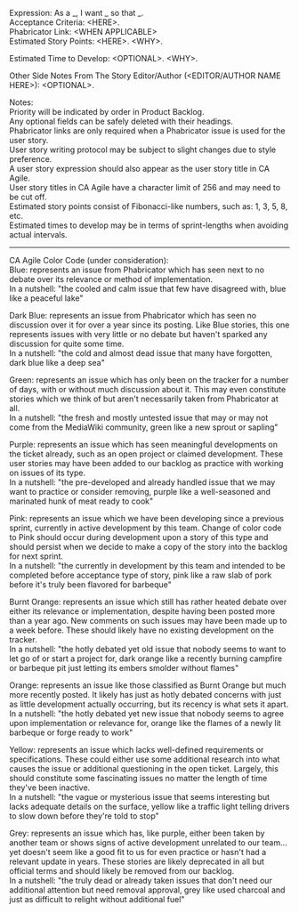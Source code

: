 Expression: As a _, I want _ so that _.  
Acceptance Criteria: \<HERE\>.  
Phabricator Link: \<WHEN APPLICABLE\>  
Estimated Story Points: \<HERE\>. \<WHY\>.  

Estimated Time to Develop: \<OPTIONAL\>. \<WHY\>.  

Other Side Notes From The Story Editor/Author (\<EDITOR/AUTHOR NAME HERE\>): \<OPTIONAL\>.  

Notes:  
Priority will be indicated by order in Product Backlog.  
Any optional fields can be safely deleted with their headings.  
Phabricator links are only required when a Phabricator issue is used for the user story.  
User story writing protocol may be subject to slight changes due to style preference.  
A user story expression should also appear as the user story title in CA Agile.  
User story titles in CA Agile have a character limit of 256 and may need to be cut off.  
Estimated story points consist of Fibonacci-like numbers, such as: 1, 3, 5, 8, etc.  
Estimated times to develop may be in terms of sprint-lengths when avoiding actual intervals.  

***

CA Agile Color Code (under consideration):  
Blue: represents an issue from Phabricator which has seen next to no debate over its relevance or method of implementation.  
    In a nutshell: "the cooled and calm issue that few have disagreed with, blue like a peaceful lake"  

Dark Blue: represents an issue from Phabricator which has seen no discussion over it for over a year since its posting. Like Blue stories, this one represents issues with very little or no debate but haven't sparked any discussion for quite some time.  
    In a nutshell: "the cold and almost dead issue that many have forgotten, dark blue like a deep sea"  

Green: represents an issue which has only been on the tracker for a number of days, with or without much discussion about it. This may even constitute stories which we think of but aren't necessarily taken from Phabricator at all.  
    In a nutshell: "the fresh and mostly untested issue that may or may not come from the MediaWiki community, green like a new sprout or sapling"  

Purple: represents an issue which has seen meaningful developments on the ticket already, such as an open project or claimed development. These user stories may have been added to our backlog as practice with working on issues of its type.  
    In a nutshell: "the pre-developed and already handled issue that we may want to practice or consider removing, purple like a well-seasoned and marinated hunk of meat ready to cook"  

Pink: represents an issue which we have been developing since a previous sprint, currently in active development by this team. Change of color code to Pink should occur during development upon a story of this type and should persist when we decide to make a copy of the story into the backlog for next sprint.  
    In a nutshell: "the currently in development by this team and intended to be completed before acceptance type of story, pink like a raw slab of pork before it's truly been flavored for barbeque"  

Burnt Orange: represents an issue which still has rather heated debate over either its relevance or implementation, despite having been posted more than a year ago. New comments on such issues may have been made up to a week before. These should likely have no existing development on the tracker.  
    In a nutshell: "the hotly debated yet old issue that nobody seems to want to let go of or start a project for, dark orange like a recently burning campfire or barbeque pit just letting its embers smolder without flames"  

Orange: represents an issue like those classified as Burnt Orange but much more recently posted. It likely has just as hotly debated concerns with just as little development actually occurring, but its recency is what sets it apart.  
    In a nutshell: "the hotly debated yet new issue that nobody seems to agree upon implementation or relevance for, orange like the flames of a newly lit barbeque or forge ready to work"  

Yellow: represents an issue which lacks well-defined requirements or specifications. These could either use some additional research into what causes the issue or additional questioning in the open ticket. Largely, this should constitute some fascinating issues no matter the length of time they've been inactive.  
    In a nutshell: "the vague or mysterious issue that seems interesting but lacks adequate details on the surface, yellow like a traffic light telling drivers to slow down before they're told to stop"  

Grey: represents an issue which has, like purple, either been taken by another team or shows signs of active development unrelated to our team... yet doesn't seem like a good fit to us for even practice or hasn't had a relevant update in years. These stories are likely deprecated in all but official terms and should likely be removed from our backlog.  
    In a nutshell: "the truly dead or already taken issues that don't need our additional attention but need removal approval, grey like used charcoal and just as difficult to relight without additional fuel"  